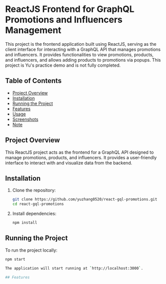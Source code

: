 # ReactJS Frontend for GraphQL Promotions and Influencers Management

This project is the frontend application built using ReactJS, serving as the client interface for interacting with a GraphQL API that manages promotions and influencers. It provides functionalities to view promotions, products, and influencers, and allows adding products to promotions via popups. This project is Yu's practice demo and is not fully completed.

## Table of Contents

- [Project Overview](#project-overview)
- [Installation](#installation)
- [Running the Project](#running-the-project)
- [Features](#features)
- [Usage](#usage)
- [Screenshots](#screenshots)
- [Note](#note)

## Project Overview
This ReactJS project acts as the frontend for a GraphQL API designed to manage promotions, products, and influencers. It provides a user-friendly interface to interact with and visualize data from the backend.

## Installation
1. Clone the repository:
   ```bash
   git clone https://github.com/yuzhang0520/react-gql-promotions.git
   cd react-gql-promotions

2. Install dependencies:
   ```bash
   npm install

## Running the Project
To run the project locally:
   ```bash
   npm start

The application will start running at `http://localhost:3000`.

## Features





